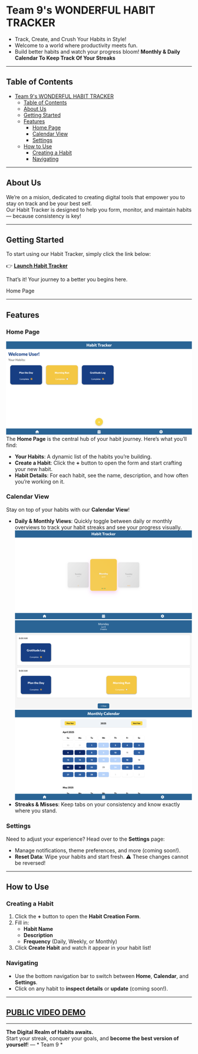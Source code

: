 # Team 9's WONDERFUL HABIT TRACKER
- Track, Create, and Crush Your Habits in Style!  
- Welcome to a world where productivity meets fun. 
- Build better habits and watch your progress bloom!
**Monthly & Daily Calendar To Keep Track Of Your Streaks**


---

## Table of Contents
- [Team 9's WONDERFUL HABIT TRACKER](#team-9s-wonderful-habit-tracker)
  - [Table of Contents](#table-of-contents)
  - [About Us](#about-us)
  - [Getting Started](#getting-started)
  - [Features](#features)
    - [Home Page](#home-page)
    - [Calendar View](#calendar-view)
    - [Settings](#settings)
  - [How to Use](#how-to-use)
    - [Creating a Habit](#creating-a-habit)
    - [Navigating](#navigating)

---

## About Us
We’re on a mision, dedicated to creating digital tools that empower you to stay on track and be your best self.  
Our Habit Tracker is designed to help you form, monitor, and maintain habits — because consistency is key!

---

## Getting Started
To start using our Habit Tracker, simply click the link below:

👉 [**Launch Habit Tracker**](https://cse110-sp25-group09.github.io/Habit-Tracker/admin/home-page.html)

That’s it! Your journey to a better you begins here.

Home Page 

---

## Features

### Home Page
![Home Page](.github/images/home.png)
The **Home Page** is the central hub of your habit journey. Here’s what you’ll find:

- **Your Habits**: A dynamic list of the habits you’re building.
- **Create a Habit**: Click the **+** button to open the form and start crafting your new habit.
- **Habit Details**: For each habit, see the name, description, and how often you’re working on it.

### Calendar View
Stay on top of your habits with our **Calendar View**!

- **Daily & Monthly Views**: Quickly toggle between daily or monthly overviews to track your habit streaks and see your progress visually.
  ![Daily Scroll](.github/images/daily-scroll.png)
  ![History of that Day](.github/images/day-history.png)
  ![Monthly Calender](.github/images/monthly.png)
- **Streaks & Misses**: Keep tabs on your consistency and know exactly where you stand.

### Settings
Need to adjust your experience? Head over to the **Settings** page:

- Manage notifications, theme preferences, and more (coming soon!).
- **Reset Data**: Wipe your habits and start fresh. ⚠️ These changes cannot be reversed!

---

## How to Use

### Creating a Habit
1. Click the **+** button to open the **Habit Creation Form**.
2. Fill in:
   - **Habit Name**
   - **Description**
   - **Frequency** (Daily, Weekly, or Monthly)
3. Click **Create Habit** and watch it appear in your habit list!

### Navigating
- Use the bottom navigation bar to switch between **Home**, **Calendar**, and **Settings**.
- Click on any habit to **inspect details** or **update** (coming soon!).

---
## [PUBLIC VIDEO DEMO](https://youtu.be/YEM77EYKo6k)
---
**The Digital Realm of Habits awaits.**  
Start your streak, conquer your goals, and **become the best version of yourself**!
— * Team 9 *
